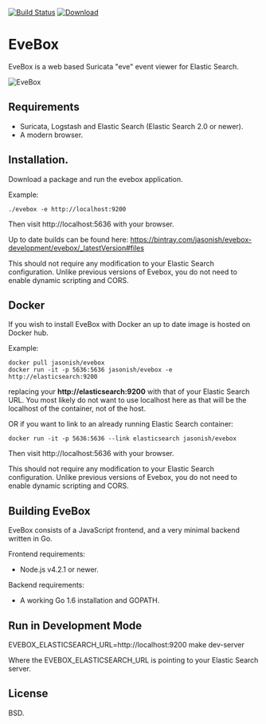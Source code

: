 [![Build Status](https://travis-ci.org/jasonish/evebox.svg?branch=master)](https://travis-ci.org/jasonish/evebox)
[![Download](https://api.bintray.com/packages/jasonish/evebox-development/evebox/images/download.svg) ](https://bintray.com/jasonish/evebox-development/evebox/_latestVersion#files)

# EveBox

EveBox is a web based Suricata "eve" event viewer for Elastic Search.

![EveBox](https://codemonkey.net/evebox/screens/escalated.png)

## Requirements

- Suricata, Logstash and Elastic Search (Elastic Search 2.0 or newer).
- A modern browser.

## Installation.

Download a package and run the evebox application.

Example:

    ./evebox -e http://localhost:9200

Then visit http://localhost:5636 with your browser.

Up to date builds can be found here:
https://bintray.com/jasonish/evebox-development/evebox/_latestVersion#files

This should not require any modification to your Elastic Search
configuration. Unlike previous versions of Evebox, you do not need to
enable dynamic scripting and CORS.

## Docker

If you wish to install EveBox with Docker an up to date image is
hosted on Docker hub.

Example:

```
docker pull jasonish/evebox
docker run -it -p 5636:5636 jasonish/evebox -e http://elasticsearch:9200
```

replacing your __http://elasticsearch:9200__ with that of your Elastic
Search URL. You most likely do not want to use localhost here as that
will be the localhost of the container, not of the host.

OR if you want to link to an already running Elastic Search container:

```
docker run -it -p 5636:5636 --link elasticsearch jasonish/evebox
```

Then visit http://localhost:5636 with your browser.

This should not require any modification to your Elastic Search
configuration. Unlike previous versions of Evebox, you do not need to
enable dynamic scripting and CORS.

## Building EveBox

EveBox consists of a JavaScript frontend, and a very minimal backend
written in Go.

Frontend requirements:

* Node.js v4.2.1 or newer.

Backend requirements:

* A working Go 1.6 installation and GOPATH.

## Run in Development Mode

EVEBOX_ELASTICSEARCH_URL=http://localhost:9200 make dev-server

Where the EVEBOX_ELASTICSEARCH_URL is pointing to your Elastic Search
server.

## License

BSD.
